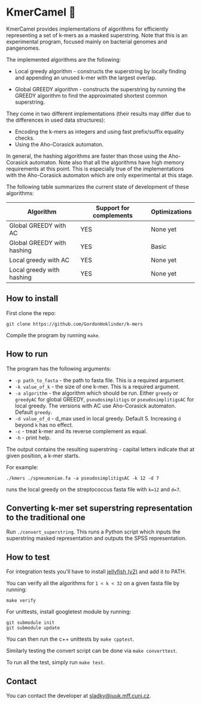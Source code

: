 # KmerCamel 🐫
KmerCamel provides implementations of algorithms for efficiently representing a set of k-mers as a masked superstring.
Note that this is an experimental program, focused mainly on bacterial genomes and pangenomes.

The implemented algorithms are the following:
- Local greedy algorithm	 - constructs the superstring by locally finding and appending an unused k-mer with the largest overlap.

- Global GREEDY algorithm - constructs the superstring by running the GREEDY algorithm to find the approximated shortest common superstring.

They come in two different implementations (their results may differ due to the differences in used data structures):
- Encoding the k-mers as integers and using fast prefix/suffix equality checks.
- Using the Aho-Corasick automaton.

In general, the hashing algorithms are faster than those using the Aho-Corasick automaton.
Note also that all the algorithms have high memory requirements at this point.
This is especially true of the implementations with the Aho-Corasick automaton which are only experimental at this stage.

The following table summarizes the current state of development of these algorithms:

| Algorithm                     | Support for complements | Optimizations       | 
|-------------------------------|-------------------------|---------------------|
| Global GREEDY with AC         | YES                     | None yet            |
| Global GREEDY with hashing    | YES                     | Basic               |
| Local greedy with AC          | YES                     | None yet            |
| Local greedy with hashing     | YES                     | None yet            |

## How to install

First clone the repo:

```
git clone https://github.com/GordonHoklinder/k-mers
```

Compile the program by running `make`.


## How to run

The program has the following arguments:

- `-p path_to_fasta` - the path to fasta file. This is a required argument.
- `-k value_of_k` - the size of one k-mer. This is a required argument.
- `-a algorithm` - the algorithm which should be run. Either `greedy` or `greedyAC` for global GREEDY, `pseudosimplitigs` or `pseudosimplitigsAC` for local greedy.
The versions with AC use Aho-Corasick automaton. Default `greedy`.
- `-d value_of_d` - d_max used in local greedy. Default 5. Increasing `d` beyond `k` has no effect.
- `-c` - treat k-mer and its reverse complement as equal.
- `-h` - print help.


The output contains the resulting superstring - capital letters indicate that at given position, a k-mer starts.

For example:

```
./kmers ./spneumoniae.fa -a pseudosimplitigsAC -k 12 -d 7
```

runs the local greedy on the streptococcus fasta file with `k=12` and `d=7`.

## Converting k-mer set superstring representation to the traditional one

Run `./convert_superstring`. This runs a Python script which inputs the superstring masked representation and outputs the SPSS representation.

## How to test


For integration tests you'll have to install [jellyfish (v2)](https://github.com/gmarcais/Jellyfish)
and add it to PATH.

You can verify all the algorithms for `1 < k < 32` on a given fasta file by running:

```
make verify
```

For unittests, install googletest module by running:

```
git submodule init
git submodule update
```

You can then run the c++ unittests by `make cpptest`.

Similarly testing the convert script can be done via `make converttest`.

To run all the test, simply run `make test`.

## Contact

You can contact the developer at [sladky@iuuk.mff.cuni.cz](mailto:sladky@iuuk.mff.cuni.cz).

